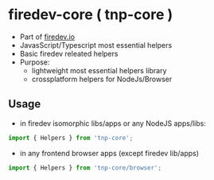 # firedev-core ( tnp-core )

- Part of [firedev.io](https://github.com/darekf77/firedev)
- JavasScript/Typescript most essential helpers
- Basic firedev releated helpers
- Purpose:
  + lightweight most essential helpers library
  + crossplatform helpers for NodeJs/Browser


## Usage
- in firedev isomorphic libs/apps or any NodeJS apps/libs:
```ts
import { Helpers } from 'tnp-core';
```

- in any frontend browser apps (except firedev lib/apps)
```ts
import { Helpers } from 'tnp-core/browser';
```
